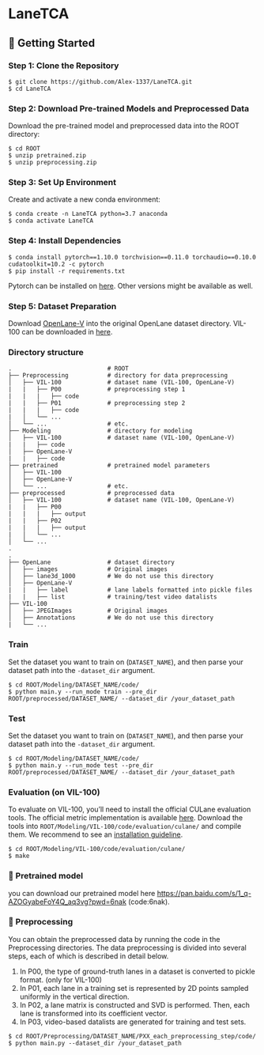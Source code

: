 # LaneTCA

## :postal_horn: Getting Started

### Step 1: Clone the Repository
```
$ git clone https://github.com/Alex-1337/LaneTCA.git
$ cd LaneTCA
```

### Step 2: Download Pre-trained Models and Preprocessed Data
Download the pre-trained model and preprocessed data into the ROOT directory:
```
$ cd ROOT
$ unzip pretrained.zip
$ unzip preprocessing.zip
```
### Step 3: Set Up Environment
Create and activate a new conda environment:
```
$ conda create -n LaneTCA python=3.7 anaconda
$ conda activate LaneTCA
```
### Step 4: Install Dependencies
```
$ conda install pytorch==1.10.0 torchvision==0.11.0 torchaudio==0.10.0 cudatoolkit=10.2 -c pytorch
$ pip install -r requirements.txt
```
Pytorch can be installed on [here](https://pytorch.org/get-started/previous-versions/). Other versions might be available as well.

### Step 5: Dataset Preparation
Download [OpenLane-V](https://drive.google.com/file/d/1Jf7g1EG2oL9uVi9a1Fk80Iqtd1Bvb0V7/view?usp=sharing) into the original OpenLane dataset directory. VIL-100 can be downloaded in [here](https://github.com/yujun0-0/MMA-Net).
    
### Directory structure
    .                           # ROOT
    ├── Preprocessing           # directory for data preprocessing
    │   ├── VIL-100             # dataset name (VIL-100, OpenLane-V)
    |   |   ├── P00             # preprocessing step 1
    |   |   |   ├── code
    |   |   ├── P01             # preprocessing step 2
    |   |   |   ├── code
    |   │   └── ...
    │   └── ...                 # etc.
    ├── Modeling                # directory for modeling
    │   ├── VIL-100             # dataset name (VIL-100, OpenLane-V)
    |   |   ├── code            
    │   ├── OpenLane-V           
    |   |   ├── code            
    ├── pretrained              # pretrained model parameters 
    │   ├── VIL-100              
    │   ├── OpenLane-V            
    │   └── ...                 # etc.
    ├── preprocessed            # preprocessed data
    │   ├── VIL-100             # dataset name (VIL-100, OpenLane-V)
    |   |   ├── P00             
    |   |   |   ├── output
    |   |   ├── P02             
    |   |   |   ├── output
    |   │   └── ...
    │   └── ...
    .
    .                           
    ├── OpenLane                # dataset directory
    │   ├── images              # Original images
    │   ├── lane3d_1000         # We do not use this directory
    │   ├── OpenLane-V
    |   |   ├── label           # lane labels formatted into pickle files
    |   |   ├── list            # training/test video datalists
    ├── VIL-100
    │   ├── JPEGImages          # Original images
    │   ├── Annotations         # We do not use this directory
    |   └── ...

### Train
Set the dataset you want to train on (`DATASET_NAME`), and then parse your dataset path into the `-dataset_dir` argument.
```
$ cd ROOT/Modeling/DATASET_NAME/code/
$ python main.y --run_mode train --pre_dir ROOT/preprocessed/DATASET_NAME/ --dataset_dir /your_dataset_path 
```
 
### Test
Set the dataset you want to train on (`DATASET_NAME`), and then parse your dataset path into the `-dataset_dir` argument.
```
$ cd ROOT/Modeling/DATASET_NAME/code/
$ python main.y --run_mode test --pre_dir ROOT/preprocessed/DATASET_NAME/ --dataset_dir /your_dataset_path 
```

### Evaluation (on VIL-100)
To evaluate on VIL-100, you’ll need to install the official CULane evaluation tools. The official metric implementation is available [here](https://github.com/yujun0-0/MMA-Net/blob/main/INSTALL.md). Download the tools into `ROOT/Modeling/VIL-100/code/evaluation/culane/` and compile them. We recommend to see an [installation guideline](https://github.com/yujun0-0/MMA-Net/blob/main/INSTALL.md).
```
$ cd ROOT/Modeling/VIL-100/code/evaluation/culane/
$ make
```

### :wrench: Pretrained model
you can download our pretrained model here https://pan.baidu.com/s/1_q-AZOGyabeFoY4Q_aq3vg?pwd=6nak (code:6nak).

### :bookmark_tabs: Preprocessing
You can obtain the preprocessed data by running the code in the Preprocessing directories. The data preprocessing is divided into several steps, each of which is described in detail below.
1. In P00, the type of ground-truth lanes in a dataset is converted to pickle format. (only for VIL-100)
2. In P01, each lane in a training set is represented by 2D points sampled uniformly in the vertical direction.
3. In P02, a lane matrix is constructed and SVD is performed. Then, each lane is transformed into its coefficient vector.
4. In P03, video-based datalists are generated for training and test sets.

```
$ cd ROOT/Preprocessing/DATASET_NAME/PXX_each_preprocessing_step/code/
$ python main.py --dataset_dir /your_dataset_path 
```


